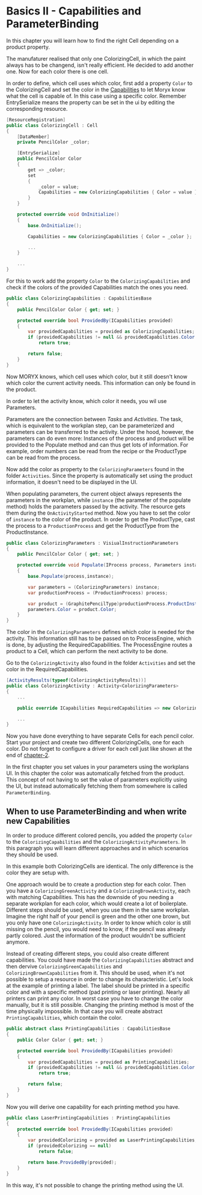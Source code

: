 # Basics II - Capabilities and ParameterBinding
In this chapter you will learn how to find the right Cell depending on a product property.

The manufaturer realised that only one ColorizingCell, in which the paint always has to be changend, isn't really efficient. He decided to add another one. Now for each color there is one cell.

In order to define, which cell uses which color, first add a property `Color` to the ColorizingCell and set the color in the [Capabilities](https://github.com/PHOENIXCONTACT/MORYX-Framework/blob/dev/docs/articles/Processing/Capabilities.md) to let Moryx know what the cell is capable of. In this case using a specific color. Remember EntrySerialize means the property can be set in the ui by editing the corresponding resource.

```cs
[ResourceRegistration] 
public class ColorizingCell : Cell
{
    [DataMember]
    private PencilColor _color;

    [EntrySerialize]
    public PencilColor Color
    {
        get => _color;
        set
        {
            _color = value;
            Capabilities = new ColorizingCapabilities { Color = value };
        }
    }

    protected override void OnInitialize()
    {
        base.OnInitialize();

        Capabilities = new Colorizing​Capabilities { Color = _color };

        ...
    }

    ...
}
```

For this to work add the property `Color` to the `ColorizingCapabilities` and check if the colors of the provided Capabilities match the ones you need.

```cs
public class ColorizingCapabilities : CapabilitiesBase
{
    public PencilColor Color { get; set; }

    protected override bool ProvidedBy(ICapabilities provided)
    {
        var providedCapabilities​ = provided as Colorizing​Capabilities;
        if (providedCapabilities​ != null && providedCapabilities​.Color == Color) 
            return true;

        return false;
    }
}
```

Now MORYX knows, which cell uses which color, but it still doesn't know which color the current activity needs. This information can only be found in the product.

In order to let the activity know, which color it needs, you wil use Parameters.

Parameters are the connection between *Tasks* and *Activities*. The task, which
is equivalent to the workplan step, can be parameterized and parameters can
be transferred to the activity.
Under the hood, however, the parameters can do even more: Instances of the 
process and product will be provided to the Populate method and can thus 
get lots of information. For example, order numbers can be read from the recipe or the ProductType can be read from the process. 

Now add the color as property to the `ColorizingParameters` found in the folder `Activities`. Since the property is automatically set using the product information, it doesn't need to be displayed in the UI. 

When populating parameters, the current object always represents the parameters in the workplan, while `instance` (the parameter of the populate method) holds the parameters passed by the activity. The resource gets them during the `OnActivityStarted` method. 
Now you have to set the color of `instance` to the color of the product. In order to get the ProductType, cast the process to a `ProductionProcess` and get the ProductType from the ProductInstance.

```cs
public class ColorizingParameters : VisiualInstructionParameters
{
    public PencilColor Color { get; set; }

    protected override void Populate(IProcess process, Parameters instance)
    {
        base.Populate(process,instance);

        var parameters = (Colorizing​Parameters) instance;
        var productionProcess = (ProductionProcess) process;

        var product = (GraphitePencilType)productionProcess.ProductInstance.Type;
        parameters.Color = product.Color;
    }
}
```

The color in the `Colorizing​Parameters` defines which color is needed for the activity.
This information still has to be passed on to ProcessEngine, which is done, by adjusting the RequiredCapabilities. 
The ProcessEngine routes a product to a Cell, which can perform the next activity to be done.

Go to the `ColorizingActivity` also found in the folder `Activities` and set the color in the RequiredCapabilities. 

```cs
[ActivityResults(typeof(Colorizing​ActivityResults))]
public class Colorizing​Activity : Activity<Colorizing​Parameters>
{
    ...

    public override ICapabilities RequiredCapabilities => new Colorizing​Capabilities() { Color = Parameters.Color };

    ...
}
```

Now you have done everything to have separate Cells for each pencil color. Start your project and create two different ColorizingCells, one for each color. Do not forget to configure a driver for each cell just like shown at the end of [chapter-2](chapter-2-drivers.md).

In the first chapter you set values in your parameters using the workplans UI. In this chapter the color was automatically fetched from the product. 
This concept of not having to set the value of parameters explicitly using the UI, but instead automatically fetching them from somewhere is called `ParameterBinding`.

## When to use ParameterBinding and when write new Capabilities
In order to produce different colored pencils, you added the property `Color` to the `ColorizingCapabilities` and the `ColorizingActivityParameters`. In this paragraph you will learn different approaches and in which scenarios they should be used.

In this example both ColorizingCells are identical. The only difference is the color they are setup with.

One approach would be to create a production step for each color. Then you have a `ColorizingGreenActivity` and a `ColorizingBrownActivity`, each with matching Capabilities. 
This has the downside of you needing a separate workplan for each color, which would create a lot of boilerplate. 
Different steps should be used, when you use them in the same workplan. 
Imagine the right half of your pencil is green and the other one brown, but you only have one `ColorizingActivity`. 
In order to know which color is still missing on the pencil, you would need to know, if the pencil was already partly colored. 
Just the information of the product wouldn't be sufficient anymore. 

Instead of creating different steps, you could also create different capabilities. You could have made the `ColorizingCapabilities` abstract and then dervive `ColorizingGreenCapabilities` and `ColorizingBrownCapabilities` from it.
This should be used, when it's not possible to setup a resource in order to change its characteristic. 
Let's look at the example of printing a label. The label should be printed in a specific color and with a specific method (pad printing or laser printing). 
Nearly all printers can print any color. In worst case you have to change the color manually, but it is still possible. Changing the printing method is most of the time physically impossible. 
In that case you will create abstract `PrintingCapabilities`, which contain the color.

```cs
public abstract class PrintingCapabilities : CapabilitiesBase
{
    public Color Color { get; set; }

    protected override bool ProvidedBy(ICapabilities provided)
    {
        var providedCapabilities​ = provided as PrintingCapabilities;
        if (providedCapabilities​ != null && providedCapabilities​.Color == Color)
            return true;

        return false;
    }
}
```

Now you will derive one capability for each printing method you have.

```cs 
public class LaserPrintingCapabilities : PrintingCapabilities
{
    protected override bool ProvidedBy(ICapabilities provided)
    {
        var providedColorizing​ = provided as LaserPrintingCapabilities;
        if (providedColorizing​ == null)
            return false;

        return base.ProvidedBy(provided);
    }
}
```

In this way, it's not possible to change the printing method using the UI.

